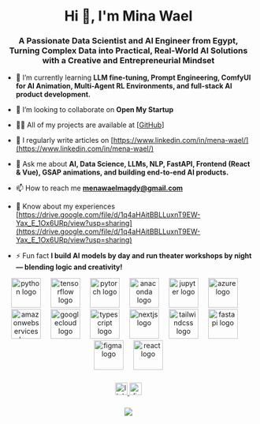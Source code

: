 <h1 align="center">Hi 👋, I'm Mina Wael</h1>
<h3 align="center">A Passionate Data Scientist and AI Engineer from Egypt, Turning Complex Data into Practical, Real-World AI Solutions with a Creative and Entrepreneurial Mindset</h3>



- 🌱 I’m currently learning **LLM fine-tuning, Prompt Engineering, ComfyUI for AI Animation, Multi-Agent RL Environments, and full-stack AI product development.**

- 👯 I’m looking to collaborate on **Open My Startup**

- 👨‍💻 All of my projects are available at [[GitHub](https://github.com/Mina13323)]
  
- 📝 I regularly write articles on [https://www.linkedin.com/in/mena-wael/](https://www.linkedin.com/in/mena-wael/)

- 💬 Ask me about **AI, Data Science, LLMs, NLP, FastAPI, Frontend (React & Vue), GSAP animations, and building end-to-end AI products.**

- 📫 How to reach me **menawaelmagdy@gmail.com**

- 📄 Know about my experiences [https://drive.google.com/file/d/1q4aHAitBBLLuxnT9EW-Yax_E_1Ox6URp/view?usp=sharing](https://drive.google.com/file/d/1q4aHAitBBLLuxnT9EW-Yax_E_1Ox6URp/view?usp=sharing)

- ⚡ Fun fact **I build AI models by day and run theater workshops by night — blending logic and creativity!**

<div align="center">
  <img src="https://skillicons.dev/icons?i=py" height="60" alt="python logo"  />
  <img width="12" />
  <img src="https://cdn.jsdelivr.net/gh/devicons/devicon/icons/tensorflow/tensorflow-original.svg" height="60" alt="tensorflow logo"  />
  <img width="12" />
  <img src="https://cdn.jsdelivr.net/gh/devicons/devicon/icons/pytorch/pytorch-original.svg" height="60" alt="pytorch logo"  />
  <img width="12" />
  <img src="https://cdn.jsdelivr.net/gh/devicons/devicon/icons/anaconda/anaconda-original.svg" height="60" alt="anaconda logo"  />
  <img width="12" />
  <img src="https://cdn.jsdelivr.net/gh/devicons/devicon/icons/jupyter/jupyter-original.svg" height="60" alt="jupyter logo"  />
  <img width="12" />
  <img src="https://cdn.jsdelivr.net/gh/devicons/devicon/icons/azure/azure-original.svg" height="60" alt="azure logo"  />
  <img width="12" />
  <img src="https://skillicons.dev/icons?i=aws" height="60" alt="amazonwebservices logo"  />
  <img width="12" />
  <img src="https://cdn.jsdelivr.net/gh/devicons/devicon/icons/googlecloud/googlecloud-original.svg" height="60" alt="googlecloud logo"  />
  <img width="12" />
  <img src="https://skillicons.dev/icons?i=ts" height="60" alt="typescript logo"  />
  <img width="12" />
  <img src="https://skillicons.dev/icons?i=nextjs" height="60" alt="nextjs logo"  />
  <img width="12" />
  <img src="https://skillicons.dev/icons?i=tailwind" height="60" alt="tailwindcss logo"  />
  <img width="12" />
  <img src="https://cdn.jsdelivr.net/gh/devicons/devicon/icons/fastapi/fastapi-original.svg" height="60" alt="fastapi logo"  />
  <img width="12" />
  <img src="https://cdn.jsdelivr.net/gh/devicons/devicon/icons/figma/figma-original.svg" height="60" alt="figma logo"  />
  <img width="12" />
  <img src="https://cdn.jsdelivr.net/gh/devicons/devicon/icons/react/react-original.svg" height="60" alt="react logo"  />
</div>

###

<div align="center">
  <a href="https://www.linkedin.com/in/mena-wael/" target="_blank">
    <img src="https://img.shields.io/static/v1?message=LinkedIn&logo=linkedin&label=&color=0077B5&logoColor=white&labelColor=&style=for-the-badge" height="25" alt="linkedin logo"  />
  </a>
  <a href="el_mon." target="_blank">
    <img src="https://img.shields.io/static/v1?message=Discord&logo=discord&label=&color=7289DA&logoColor=white&labelColor=&style=for-the-badge" height="25" alt="discord logo"  />
  </a>
</div>

###

<div align="center">
  <img src="https://visitor-badge.laobi.icu/badge?page_id=Mina13323.Mina13323&"  />
</div>

###
